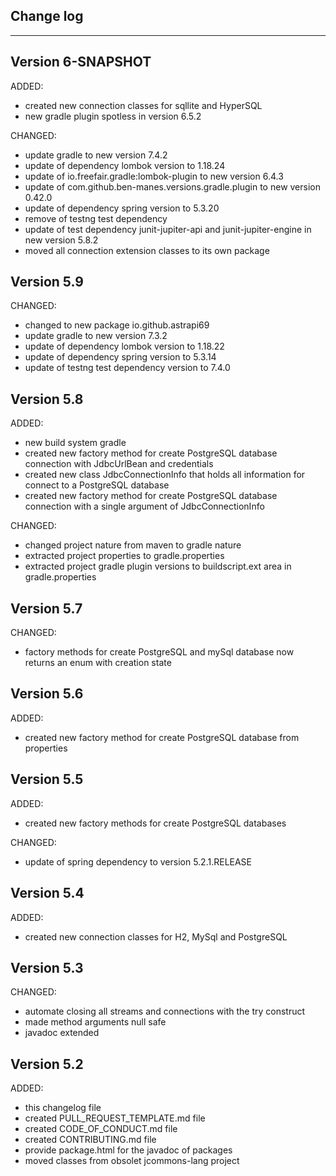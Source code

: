 ## Change log
----------------------

Version 6-SNAPSHOT
-------------

ADDED:

- created new connection classes for sqllite and HyperSQL
- new gradle plugin spotless in version 6.5.2

CHANGED:

- update gradle to new version 7.4.2
- update of dependency lombok version to 1.18.24
- update of io.freefair.gradle:lombok-plugin to new version 6.4.3
- update of com.github.ben-manes.versions.gradle.plugin to new version 0.42.0
- update of dependency spring version to 5.3.20
- remove of testng test dependency
- update of test dependency junit-jupiter-api and junit-jupiter-engine in new version 5.8.2
- moved all connection extension classes to its own package

Version 5.9
-------------

CHANGED:

- changed to new package io.github.astrapi69
- update gradle to new version 7.3.2
- update of dependency lombok version to 1.18.22
- update of dependency spring version to 5.3.14
- update of testng test dependency version to 7.4.0

Version 5.8
-------------

ADDED:

- new build system gradle
- created new factory method for create PostgreSQL database connection with JdbcUrlBean and credentials
- created new class JdbcConnectionInfo that holds all information for connect to a PostgreSQL database
- created new factory method for create PostgreSQL database connection with a single argument of JdbcConnectionInfo

CHANGED:

- changed project nature from maven to gradle nature
- extracted project properties to gradle.properties
- extracted project gradle plugin versions to buildscript.ext area in gradle.properties

Version 5.7
-------------

CHANGED:

- factory methods for create PostgreSQL and mySql database now returns an enum with creation state

Version 5.6
-------------

ADDED:

- created new factory method for create PostgreSQL database from properties

Version 5.5
-------------

ADDED:

- created new factory methods for create PostgreSQL databases

CHANGED:

- update of spring dependency to version 5.2.1.RELEASE

Version 5.4
-------------

ADDED:

- created new connection classes for H2, MySql and PostgreSQL

Version 5.3
-------------

CHANGED:

- automate closing all streams and connections with the try construct
- made method arguments null safe
- javadoc extended

Version 5.2
-------------

ADDED:

- this changelog file
- created PULL_REQUEST_TEMPLATE.md file
- created CODE_OF_CONDUCT.md file
- created CONTRIBUTING.md file
- provide package.html for the javadoc of packages
- moved classes from obsolet jcommons-lang project

